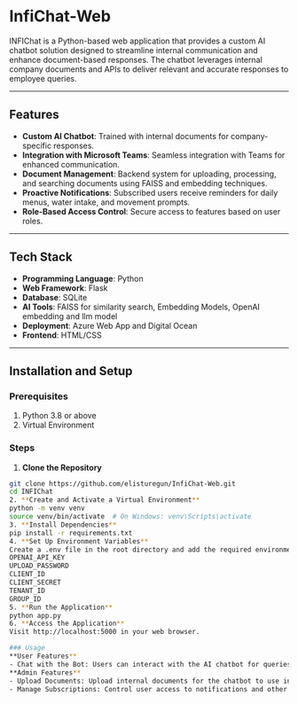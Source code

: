 # InfiChat-Web


INFIChat is a Python-based web application that provides a custom AI chatbot solution designed to streamline internal communication and enhance document-based responses. The chatbot leverages internal company documents and APIs to deliver relevant and accurate responses to employee queries.

---

## Features

- **Custom AI Chatbot**: Trained with internal documents for company-specific responses.
- **Integration with Microsoft Teams**: Seamless integration with Teams for enhanced communication.
- **Document Management**: Backend system for uploading, processing, and searching documents using FAISS and embedding techniques.
- **Proactive Notifications**: Subscribed users receive reminders for daily menus, water intake, and movement prompts.
- **Role-Based Access Control**: Secure access to features based on user roles.

---

## Tech Stack

- **Programming Language**: Python
- **Web Framework**: Flask
- **Database**: SQLite
- **AI Tools**: FAISS for similarity search, Embedding Models, OpenAI embedding and llm model
- **Deployment**: Azure Web App and Digital Ocean
- **Frontend**: HTML/CSS

---

## Installation and Setup

### Prerequisites

1. Python 3.8 or above
2. Virtual Environment

### Steps

1. **Clone the Repository**
  ```bash
  git clone https://github.com/elisturegun/InfiChat-Web.git
  cd INFIChat
2. **Create and Activate a Virtual Environment**
  python -m venv venv
  source venv/bin/activate  # On Windows: venv\Scripts\activate
3. **Install Dependencies**
  pip install -r requirements.txt
4. **Set Up Environment Variables**
  Create a .env file in the root directory and add the required environment variables:
  OPENAI_API_KEY
  UPLOAD_PASSWORD
  CLIENT_ID
  CLIENT_SECRET
  TENANT_ID
  GROUP_ID
5. **Run the Application**
  python app.py
6. **Access the Application**
  Visit http://localhost:5000 in your web browser.

### Usage
**User Features**
- Chat with the Bot: Users can interact with the AI chatbot for queries related to internal documents.
**Admin Features**
- Upload Documents: Upload internal documents for the chatbot to use in its responses.
- Manage Subscriptions: Control user access to notifications and other features.

   
   

